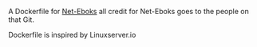 A Dockerfile for [Net-Eboks](https://github.com/dk/Net-Eboks) all credit for Net-Eboks goes to the people on that Git.

Dockerfile is inspired by Linuxserver.io